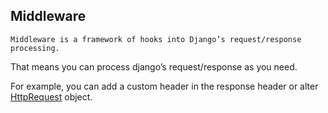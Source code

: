 ## Middleware

`Middleware is a framework of hooks into Django’s request/response processing.`

That means you can process django’s request/response as you need.

For example, you can add a custom header in the response header or alter [HttpRequest](https://docs.djangoproject.com/en/1.8/ref/request-response/#django.http.HttpRequest) object.

```python


```
